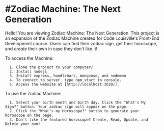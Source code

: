 #Zodiac Machine: The Next Generation
====================================

Hello! You are viewing Zodiac Machine: The Next Generation. This project is an expansion of the Zodiac Machine created for Code Louisville's Front-End Development course. Users can find their zodiac sign, get their horoscope, and _create_ their own in case they don't like it!

To access the Machine:
```
  1. Clone the project to your computer/
  2. Install nodejs
  3. Install express, handlebars, mongoose, and nodemon
  4. To connect to server, type npm start in console.
  5. Access the website at [http://localhost:3030/].
```

To use the Zodiac Machine:
```
  1. Select your birth month and birth day. Click the "What's My Sign?" button. Your zodiac sign will appear on the page.
  2. Click the "What's my Horoscope?" button to generate your horoscope on the page.
  3. Don't like the featured horoscope? Create, Read, Update, and Delete your own!
```